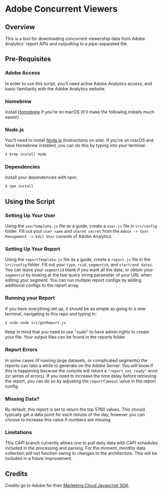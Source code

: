 # Adobe Concurrent Viewers

## Overview

This is a tool for downloading concurrent viewership data from Adobe Analytics' report APIs and outputting to a pipe-separated file.

## Pre-Requisites

### Adobe Access

In order to use this script, you'll need active Adobe Analytics access, and basic familiarity with the Adobe Analytics website.

### Homebrew

Install [Homebrew](https://brew.sh/) if you're on macOS (it'll make the following installs much easier).

### Node.js

You'll need to install [Node.js](https://nodejs.org/en/) (instructions on site). If you're on macOS and have Homebrew installed, you can do this by typing into your terminal:

```bash
$ brew install node
```

### Dependencies

Install your dependencies with npm:
```bash
$ npm install
```
## Using the Script

### Setting Up Your User

Using the ```userTemplate.js``` file as a guide, create a ```user.js``` file in ```src/config``` folder. Fill out your ``user name`` and ```shared secret``` from the ```Admin -> User Management -> Edit User``` console of Adobe Analytics. 

### Setting Up Your Report

Using the ```reportTemplate.js``` file as a guide, create a ```report.js``` file in the ```src/config``` folder. Fill out your ```type```, ```rsid```, ```segmentid```, and ```start/end dates```. You can leave your ```segmentid``` blank if you want all the data, or obtain your ``segmentid`` by looking at the last query string parameter of your URL when editing your segment. You can run multiple report configs by adding additional configs to the report array.

### Running your Report

If you have everything set up, it should be as simple as going to a new terminal, navigating to this repo and typing in:

```bash
$ sudo node src/getReport.js
```

Keep in mind that you need to use "sudo" to have admin rights to create your file. Your output files can be found in the reports folder.

### Report Errors

In some cases (if running large datasets, or complicated segments) the reports can take a while to generate on the Adobe Server. You will know if this is happening because the console will return a ```"report_not_ready"``` error (or series of errors). If you need to increase the time delay before retrieving the report, you can do so by adjusting the ```reportTimeout``` value in the report config.

### Missing Data?

By default, this report is set to return the top 5760 values. This should typically get a data point for each minute of the day, however you can choose to increase this value if numbers are missing.

### Limitations

This CAPI branch currently allows one to pull daily data with CAPI schedules included in the processing and parsing. For the moment, monthly data collection will not function owing to changes to the architecture. This will be included in a future improvement.

## Credits

Credits go to Adobe for their [Marketing Cloud Javascript SDK](https://github.com/Adobe-Marketing-Cloud/marketing-cloud-javascript-sdk).